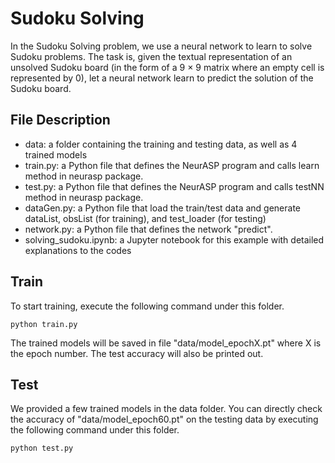 # Sudoku Solving
In the Sudoku Solving problem, we use a neural network to learn to solve Sudoku problems. The task is, given the textual representation of an unsolved Sudoku board (in the form of a 9 × 9 matrix where an empty cell is represented by 0), let a neural network learn to predict the solution of the Sudoku board.

## File Description
* data: a folder containing the training and testing data, as well as 4 trained models
* train.py: a Python file that defines the NeurASP program and calls learn method in neurasp package.
* test.py: a Python file that defines the NeurASP program and calls testNN method in neurasp package.
* dataGen.py: a Python file that load the train/test data and generate dataList, obsList (for training), and test_loader (for testing)
* network.py: a Python file that defines the network "predict".
* solving_sudoku.ipynb: a Jupyter notebook for this example with detailed explanations to the codes

## Train
To start training, execute the following command under this folder.
```
python train.py
```
The trained models will be saved in file "data/model_epochX.pt" where X is the epoch number. The test accuracy will also be printed out. 

## Test
We provided a few trained models in the data folder. You can directly check the accuracy of "data/model_epoch60.pt" on the testing data by executing the following command under this folder.
```
python test.py
```